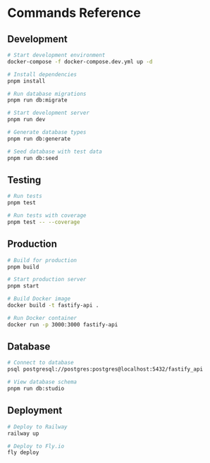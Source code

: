 # Commands Reference

## Development

```bash
# Start development environment
docker-compose -f docker-compose.dev.yml up -d

# Install dependencies
pnpm install

# Run database migrations
pnpm run db:migrate

# Start development server
pnpm run dev

# Generate database types
pnpm run db:generate

# Seed database with test data
pnpm run db:seed
```

## Testing

```bash
# Run tests
pnpm test

# Run tests with coverage
pnpm test -- --coverage
```

## Production

```bash
# Build for production
pnpm build

# Start production server
pnpm start

# Build Docker image
docker build -t fastify-api .

# Run Docker container
docker run -p 3000:3000 fastify-api
```

## Database

```bash
# Connect to database
psql postgresql://postgres:postgres@localhost:5432/fastify_api

# View database schema
pnpm run db:studio
```

## Deployment

```bash
# Deploy to Railway
railway up

# Deploy to Fly.io
fly deploy
```